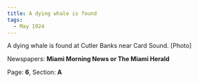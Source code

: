 ```yaml
---  
title: A dying whale is found  
tags:  
  - May 1924  
---  
```

  
A dying whale is found at Cutler Banks near Card Sound. [Photo]  
  
Newspapers: **Miami Morning News or The Miami Herald**  
  
Page: **6**, Section: **A** 
